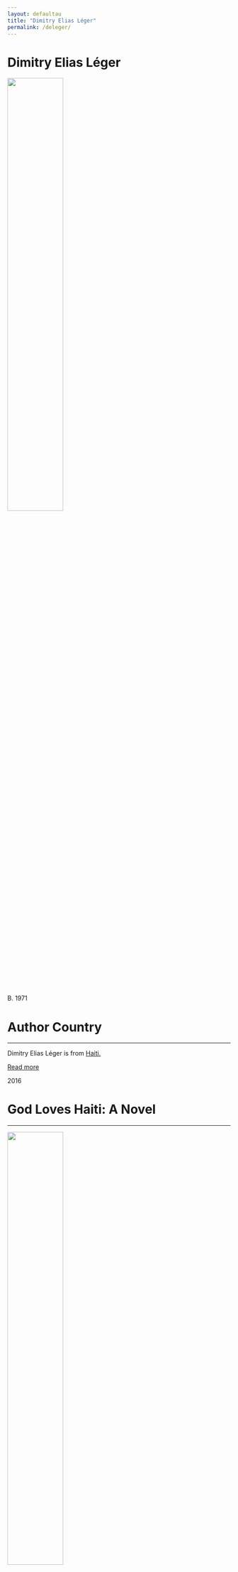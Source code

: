 ```yaml
---
layout: defaultau
title: "Dimitry Elias Léger"
permalink: /deleger/
---
```

<!-- partial:index.partial.html -->
<div class="content">
    <h1>Dimitry Elias Léger</h1>
    <div class="quote">
        <div><img src="https://i0.wp.com/twodropsofink.com/wp-content/uploads/2020/03/dimitry-.jpeg?resize=380%2C450&ssl=1" height="50%" width = "50%" class="logo"></div>
    </div>
    <div class="timeline">
        <div style="padding-bottom:100px;"></div>
        <div class="block">
            <div class="date right"><p class="right"> B. 1971 </p></div>
            <div class="dot"></div>
            <div class="left first">
              <div class="author_country">
                <h1>Author Country</h1><hr>
          <div class="aclocation">  <p>Dimitry Elias Léger is from <a href="http://localhost:4000/5">Haiti.</a></p></div>
            <div class="acreadmore">    <a href="https://en.wikipedia.org/wiki/Dimitry_Elias_Léger" target="_blank">Read more</a></div>
            </div>
            </div>
        </div>
        <div class="block">
            <div class="date left"><p class="left">2016</p></div>
            <div class="dot"></div>
            <div class="right">
                <h1>God Loves Haiti: A Novel</h1><hr>
                <p><img src="https://m.media-amazon.com/images/I/416BGw25UvL._SY291_BO1,204,203,200_QL40_FMwebp_.jpg" height="50%" width = "50%"></p>
                <p>
                Language: English<br/>
                Publisher: Amistad<br/>
                Pub_location: Sacramento, CA, United States<br/>
                Genre: Fiction (Novel)<br/>
                Length: 272</p>
            </div>
        </div>
        <div class="block">
            <div class="date left"><p class="left">2021</p></div>
            <div class="dot"></div>
            <div class="right">
                <h1>God Loves Haiti: Roman</h1><hr>
                <p><img src="https://la1ere.francetvinfo.fr/image/v9bzKOrIqth-zN6pcX-LMWyLmOA/930x620/filters:format(webp)/outremer/2021/11/04/6183d2c73bfc1_blank-660-x-440-34-1820937.jpg" height="60%" width = "60%"></p>
                <p>
                Language: French<br/>
                Publisher: Caraïbéditions<br/>
                Pub_location: Le Lamentin, Martinique<br/>
                Genre: Fiction (Novel)<br/>
                Length: 262<br/>                   </p>
            </div>
        </div>
        <div id="footer">
        <p id="copyright">Made by&nbsp;<strong><a href="https://www.linkedin.com/in/nicolae-stefan-tudoran-b02291127/" target="_blank">StefanTudoran</a></strong></p>
    </div>
</div>
